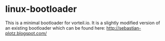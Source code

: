# linux-bootloader 

This is a minimal bootloader for vorteil.io. It is a slightly modified version of an existing bootloader which can be found here: http://sebastian-plotz.blogspot.com/
